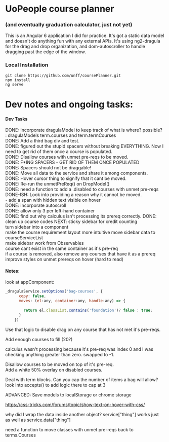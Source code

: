 # UoPeople course planner
### (and eventually graduation calculator, just not yet)

This is an Angular 6 application I did for practice. It's got a static data model and doesn't do anything fun with any external APIs.  It's using ng2-dragula for the drag and drop organization, and dom-autoscroller to handle dragging past the edge of the window.

### Local Installation
```
git clone https://github.com/unff/coursePlanner.git  
npm install
ng serve
```

# Dev notes and ongoing tasks:


#### Dev Tasks  
DONE: Incorporate dragulaModel to keep track of what is where?  possible? : dragulaModels term.courses and term.termCourses  
DONE: Add a third bag div and test.  
DONE: figured out the stupid spacers without breaking EVERYTHING.  Now I need to get rid of them once a course is populated.  
DONE: Disallow courses with unmet pre-reqs to be moved.  
DONE: F*ING SPACERS - GET RID OF THEM ONCE POPULATED  
DONE: Spacers should not be draggable!  
DONE: Move all data to the service and share it among components.  
DONE: Hover cursor thing to signify that it cant be moved.  
DONE: Re-run the unmetPreReq() on DropModel()  
DONE: need a function to add a .disabled to courses with unmet pre-reqs  
DONE-ISH: Look into providing a reason why it cannot be moved.  
      - add a span with hidden text visible on hover  
DONE: incorporate autoscroll  
DONE: allow only 3 per left-hand container  
DONE: find out why calculus isn't processing its prereq correctly. 
DONE: clean up course codes
NEXT: sticky sidebar for credit counting  
turn sidebar into a component  
make the course requirement layout more intuitive
move sidebar data to courseServiceList  
make sidebar work from Observables  
course cant exist in the same container as it's pre-req  
if a course is removed, also remove any courses that have it as a prereq  
improve styles on unmet prereqs on hover (hard to read)
  
#### Notes:  
look at appComponent: 
```javascript 
_dragulaService.setOptions('bag-courses', {  
      copy: false,  
      moves: (el:any, container:any, handle:any) => {  
          
        return el.classList.contains('foundation')? false : true;  
      }  
    })  
```
Use that logic to disable drag on any course that has not met it's pre-reqs.  

Add enough courses to fill (20?)  
  
calculus wasn't processing because it's pre-req was index 0 and I was checking anything greater than zero.  swapped to -1.  
  
Disallow courses to be moved on top of it's pre-req.  
Add a white 50% overlay on disabled courses.  
  
Deal with term blocks.  Can you cap the number of items a bag will allow?  
look into accepts() to add logic there to cap at 3  
  
ADVANCED: Save models to localStorage or chrome storage  
  
https://css-tricks.com/forums/topic/show-text-on-hover-with-css/  
  
 why did I wrap the data inside another object? service["thing"] works just as well as service.data["thing"]  
 
need a function to move classes with unmet pre-reqs back to terms.Courses  
